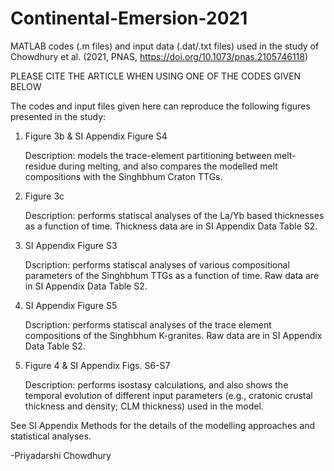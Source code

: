 # Continental-Emersion-2021
MATLAB codes (.m files) and input data (.dat/.txt files) used in the study of Chowdhury et al. (2021, PNAS, https://doi.org/10.1073/pnas.2105746118)

PLEASE CITE THE ARTICLE WHEN USING ONE OF THE CODES GIVEN BELOW

The codes and input files given here can reproduce the following figures presented in the study:

1. Figure 3b & SI Appendix Figure S4

    Description: models the trace-element partitioning between melt-residue during melting, and also compares the modelled melt compositions with the Singhbhum Craton TTGs.

2. Figure 3c
   
    Description: performs statiscal analyses of the La/Yb based thicknesses as a function of time. Thickness data are in SI Appendix Data Table S2. 

3. SI Appendix Figure S3

    Dscription: performs statiscal analyses of various compositional parameters of the Singhbhum TTGs as a function of time. Raw data are in SI Appendix Data Table S2. 

4. SI Appendix Figure S5

    Dscription: performs statiscal analyses of the trace element compositions of the Singhbhum K-granites. Raw data are in SI Appendix Data Table S2.

5. Figure 4 & SI Appendix Figs. S6-S7

    Description: performs isostasy calculations, and also shows the temporal evolution of different input parameters (e.g., cratonic crustal thickness and density; CLM thickness) used in the model. 
    
See SI Appendix Methods for the details of the modelling approaches and statistical analyses.

-Priyadarshi Chowdhury
